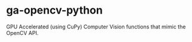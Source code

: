 # ga-opencv-python
GPU Accelerated (using CuPy) Computer Vision functions that mimic the OpenCV API.
